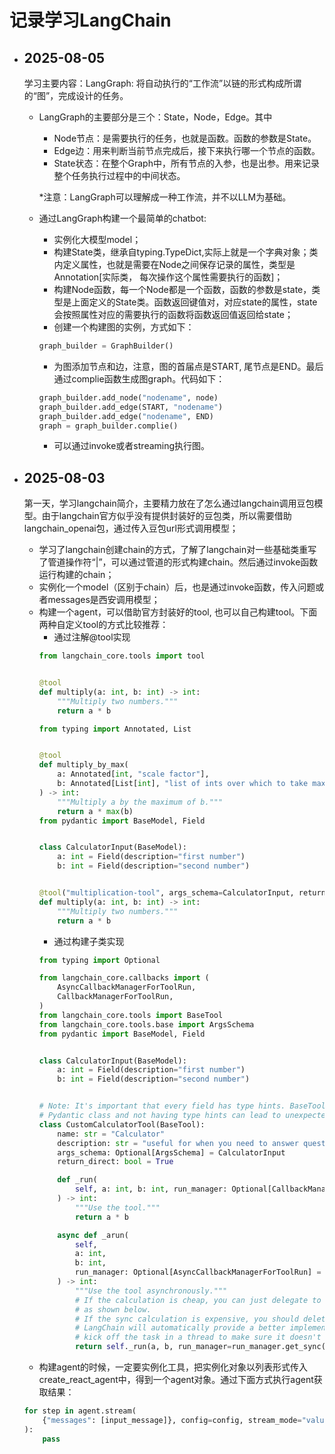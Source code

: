 # 记录学习LangChain

+ ## 2025-08-05
    学习主要内容：LangGraph: 将自动执行的“工作流”以链的形式构成所谓的“图”，完成设计的任务。

    - LangGraph的主要部分是三个：State，Node，Edge。其中
        * Node节点：是需要执行的任务，也就是函数。函数的参数是State。
        * Edge边：用来判断当前节点完成后，接下来执行哪一个节点的函数。
        * State状态：在整个Graph中，所有节点的入参，也是出参。用来记录整个任务执行过程中的中间状态。

        *注意：LangGraph可以理解成一种工作流，并不以LLM为基础。

    - 通过LangGraph构建一个最简单的chatbot:
        * 实例化大模型model；
        * 构建State类，继承自typing.TypeDict,实际上就是一个字典对象；类内定义属性，也就是需要在Node之间保存记录的属性，类型是Annotation[实际类， 每次操作这个属性需要执行的函数]；
        * 构建Node函数，每一个Node都是一个函数，函数的参数是state，类型是上面定义的State类。函数返回键值对，对应state的属性，state会按照属性对应的需要执行的函数将函数返回值返回给state；
        * 创建一个构建图的实例，方式如下：
        ```python
        graph_builder = GraphBuilder()
        ```
        * 为图添加节点和边，注意，图的首届点是START, 尾节点是END。最后通过complie函数生成图graph。代码如下：
        ```python
        graph_builder.add_node("nodename", node)
        graph_builder.add_edge(START, "nodename")
        graph_builder.add_edge("nodename", END)
        graph = graph_builder.complie()
        ```
        * 可以通过invoke或者streaming执行图。



+ ## 2025-08-03

    第一天，学习langchain简介，主要精力放在了怎么通过langchain调用豆包模型。由于langchain官方似乎没有提供封装好的豆包类，所以需要借助langchain_openai包，通过传入豆包url形式调用模型；

    - 学习了langchain创建chain的方式，了解了langchain对一些基础类重写了管道操作符“|”，可以通过管道的形式构建chain。然后通过invoke函数运行构建的chain；
    - 实例化一个model（区别于chain）后，也是通过invoke函数，传入问题或者messages是西安调用模型；
    - 构建一个agent，可以借助官方封装好的tool, 也可以自己构建tool。下面两种自定义tool的方式比较推荐：
        * 通过注解@tool实现
        ```python 
        from langchain_core.tools import tool


        @tool
        def multiply(a: int, b: int) -> int:
            """Multiply two numbers."""
            return a * b

        from typing import Annotated, List


        @tool
        def multiply_by_max(
            a: Annotated[int, "scale factor"],
            b: Annotated[List[int], "list of ints over which to take maximum"],
        ) -> int:
            """Multiply a by the maximum of b."""
            return a * max(b)
        from pydantic import BaseModel, Field


        class CalculatorInput(BaseModel):
            a: int = Field(description="first number")
            b: int = Field(description="second number")


        @tool("multiplication-tool", args_schema=CalculatorInput, return_direct=True)
        def multiply(a: int, b: int) -> int:
            """Multiply two numbers."""
            return a * b
        ```
        * 通过构建子类实现
        ```python
        from typing import Optional

        from langchain_core.callbacks import (
            AsyncCallbackManagerForToolRun,
            CallbackManagerForToolRun,
        )
        from langchain_core.tools import BaseTool
        from langchain_core.tools.base import ArgsSchema
        from pydantic import BaseModel, Field


        class CalculatorInput(BaseModel):
            a: int = Field(description="first number")
            b: int = Field(description="second number")


        # Note: It's important that every field has type hints. BaseTool is a
        # Pydantic class and not having type hints can lead to unexpected behavior.
        class CustomCalculatorTool(BaseTool):
            name: str = "Calculator"
            description: str = "useful for when you need to answer questions about math"
            args_schema: Optional[ArgsSchema] = CalculatorInput
            return_direct: bool = True

            def _run(
                self, a: int, b: int, run_manager: Optional[CallbackManagerForToolRun] = None
            ) -> int:
                """Use the tool."""
                return a * b

            async def _arun(
                self,
                a: int,
                b: int,
                run_manager: Optional[AsyncCallbackManagerForToolRun] = None,
            ) -> int:
                """Use the tool asynchronously."""
                # If the calculation is cheap, you can just delegate to the sync implementation
                # as shown below.
                # If the sync calculation is expensive, you should delete the entire _arun method.
                # LangChain will automatically provide a better implementation that will
                # kick off the task in a thread to make sure it doesn't block other async code.
                return self._run(a, b, run_manager=run_manager.get_sync())
        ```
    + 构建agent的时候，一定要实例化工具，把实例化对象以列表形式传入create_react_agent中，得到一个agent对象。通过下面方式执行agent获取结果：
    ```python
    for step in agent.stream(
        {"messages": [input_message]}, config=config, stream_mode="values"
    ):
        pass
    ```